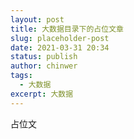```yaml
---
layout: post
title: 大数据目录下的占位文章
slug: placeholder-post
date: 2021-03-31 20:34
status: publish
author: chinwer
tags: 
  - 大数据
excerpt: 大数据
---
```


占位文

